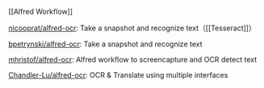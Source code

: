 

[[Alfred Workflow]]




[nicooprat/alfred-ocr](https://github.com/nicooprat/alfred-ocr): Take a snapshot and recognize text（[[Tesseract]]）

[bpetrynski/alfred-ocr](https://github.com/bpetrynski/alfred-ocr): Take a snapshot and recognize text

[mhristof/alfred-ocr](https://github.com/mhristof/alfred-ocr/tree/master): Alfred workflow to screencapture and OCR detect text


[Chandler-Lu/alfred-ocr](https://github.com/Chandler-Lu/alfred-ocr): OCR & Translate using multiple interfaces







